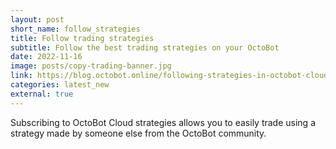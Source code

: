 ```yaml
---
layout: post
short_name: follow_strategies
title: Follow trading strategies
subtitle: Follow the best trading strategies on your OctoBot
date: 2022-11-16
image: posts/copy-trading-banner.jpg
link: https://blog.octobot.online/following-strategies-in-octobot-cloud
categories: latest_new
external: true
---
```


Subscribing to OctoBot Cloud strategies allows you to easily trade using a strategy made by someone else from the OctoBot community.
